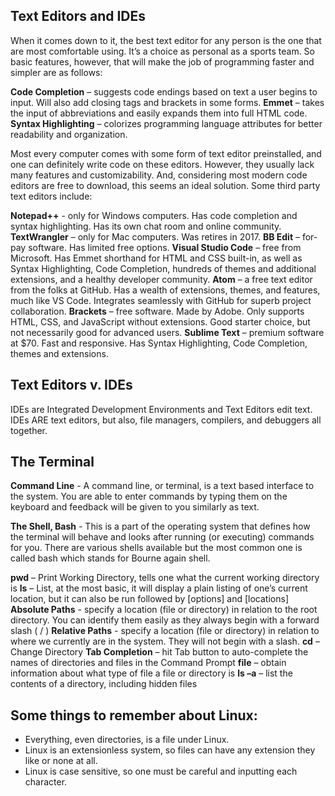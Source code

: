 ## Text Editors and IDEs

When it comes down to it, the best text editor for any person is the one that are most comfortable using. It’s a choice as personal as a sports team. So basic features, however, that will make the job of programming faster and simpler are as follows:

**Code Completion** – suggests code endings based on text a user begins to input. Will also add closing tags and brackets in some forms.
**Emmet** – takes the input of abbreviations and easily expands them into full HTML code.
**Syntax Highlighting** – colorizes programming language attributes for better readability and organization.

Most every computer comes with some form of text editor preinstalled, and one can definitely write code on these editors. However, they usually lack many features and customizability. And, considering most modern code editors are free to download, this seems an ideal solution. Some third party text editors include:

**Notepad++** - only for Windows computers. Has code completion and syntax highlighting. Has its own chat room and online community.
**TextWrangler** – only for Mac computers. Was retires in 2017.
**BB Edit** – for-pay software. Has limited free options.
**Visual Studio Code** – free from Microsoft. Has Emmet shorthand for HTML and CSS built-in, as well as Syntax Highlighting, Code Completion, hundreds of themes and additional extensions, and a healthy developer community.
**Atom** – a free text editor from the folks at GitHub. Has a wealth of extensions, themes, and features, much like VS Code. Integrates seamlessly with GitHub for superb project collaboration.
**Brackets** – free software. Made by Adobe. Only supports HTML, CSS, and JavaScript without extensions. Good starter choice, but not necessarily good for advanced users.
**Sublime Text** – premium software at $70. Fast and responsive. Has Syntax Highlighting, Code Completion, themes and extensions.

## Text Editors v. IDEs

IDEs are Integrated Development Environments and Text Editors edit text. IDEs ARE text editors, but also, file managers, compilers, and debuggers all together. 


## The Terminal

**Command Line** - A command line, or terminal, is a text based interface to the system. You are able to enter commands by typing them on the keyboard and feedback will be given to you similarly as text.

**The Shell, Bash** - This is a part of the operating system that defines how the terminal will behave and looks after running (or executing) commands for you. There are various shells available but the most common one is called bash which stands for Bourne again shell.

**pwd** – Print Working Directory, tells one what the current working directory is
**ls** – List, at the most basic, it will display a plain listing of one’s current location, but it can also be run followed by [options] and [locations]
**Absolute Paths** - specify a location (file or directory) in relation to the root directory. You can identify them easily as they always begin with a forward slash ( / )
**Relative Paths** - specify a location (file or directory) in relation to where we currently are in the system. They will not begin with a slash.
**cd** – Change Directory
**Tab Completion** – hit Tab button to auto-complete the names of directories and files in the Command Prompt
**file** – obtain information about what type of file a file or directory is
**ls –a** – list the contents of a directory, including hidden files

## Some things to remember about Linux:

- Everything, even directories, is a file under Linux.
- Linux is an extensionless system, so files can have any extension they like or none at all.
- Linux is case sensitive, so one must be careful and inputting each character. 
